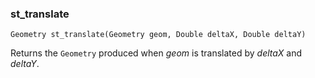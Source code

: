 ### st_translate
`Geometry st_translate(Geometry geom, Double deltaX, Double deltaY)`

Returns the `Geometry` produced when _geom_ is translated by _deltaX_ and _deltaY_.